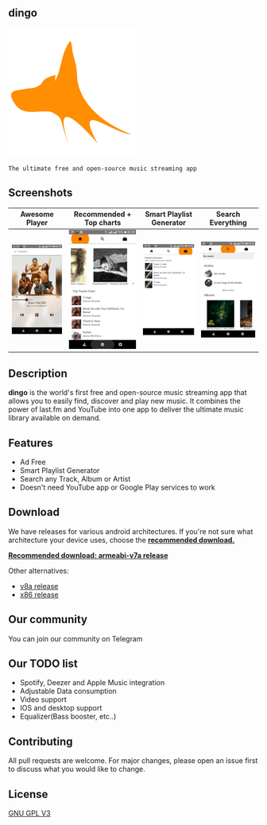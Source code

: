 ## dingo

![icon](https://github.com/AbelTesfaye/dingo/blob/master/docs/images/dingo_icon.png)

`The ultimate free and open-source music streaming app`



## Screenshots

Awesome Player | Recommended + Top charts | Smart Playlist Generator | Search Everything
:-------------------------:|:-------------------------:|:-------------------------:|:-------------------------:
![Awesome Player](https://github.com/AbelTesfaye/dingo/blob/master/docs/images/1.jpg)  |  ![Recommended + Top charts](https://github.com/AbelTesfaye/dingo/blob/master/docs/images/2.jpg)|  ![Smart Playlist Generator](https://github.com/AbelTesfaye/dingo/blob/master/docs/images/3.jpg)|  ![Search Everything](https://github.com/AbelTesfaye/dingo/blob/master/docs/images/4.jpg)

## Description
**dingo** is the world's first free and open-source music streaming app that allows you to easily find, discover and play new music. It combines the power of last.fm and YouTube into one app to deliver the ultimate music library available on demand.

## Features
- Ad Free
- Smart Playlist Generator
- Search any Track, Album or Artist
- Doesn't need YouTube app or Google Play services to work

## Download
We have releases for various android architectures. If you're not sure what architecture your device uses, choose the **[recommended download.]()**

**[Recommended download: armeabi-v7a release]()**

Other alternatives:
- [v8a release]()
- [x86 release]()


## Our community
You can join our community on Telegram


## Our TODO list
- Spotify, Deezer and Apple Music integration
- Adjustable Data consumption
- Video support
- IOS and desktop support
- Equalizer(Bass booster, etc..)


## Contributing
All pull requests are welcome. For major changes, please open an issue first to discuss what you would like to change.

## License
[GNU GPL V3](https://www.gnu.org/licenses/gpl-3.0.en.html)
